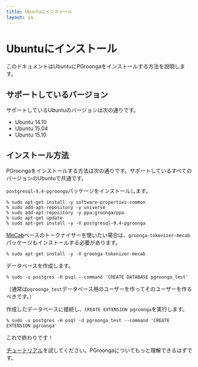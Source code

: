 ```yaml
---
title: Ubuntuにインストール
layout: ja
---
```


# Ubuntuにインストール

このドキュメントはUbuntuにPGroongaをインストールする方法を説明します。

## サポートしているバージョン

サポートしているUbuntuのバージョンは次の通りです。

  * Ubuntu 14.10
  * Ubuntu 15.04
  * Ubuntu 15.10

## インストール方法

PGroongaをインストールする方法は次の通りです。サポートしているすべてのバージョンのUbuntuで共通です。

`postgresql-9.4-pgroonga`パッケージをインストールします。

```text
% sudo apt-get install -y software-properties-common
% sudo add-apt-repository -y universe
% sudo add-apt-repository -y ppa:groonga/ppa
% sudo apt-get update
% sudo apt-get install -y -V postgresql-9.4-pgroonga
```

[MeCab](http://taku910.github.io/mecab/)ベースのトークナイザーを使いたい場合は、`groonga-tokenizer-mecab`パッケージもインストールする必要があります。

```text
% sudo apt-get install -y -V groonga-tokenizer-mecab
```

データベースを作成します。

```text
% sudo -u postgres -H psql --command 'CREATE DATABASE pgroonga_test'
```

（通常は`pgroonga_test`データベース用のユーザーを作ってそのユーザーを作るべきです。）

作成したデータベースに接続し、`CREATE EXTENSION pgroonga`を実行します。

```text
% sudo -u postgres -H psql -d pgroonga_test --command 'CREATE EXTENSION pgroonga'
```

これで終わりです！

[チュートリアル](../tutorial/)を試してください。PGroongaについてもっと理解できるはずです。
